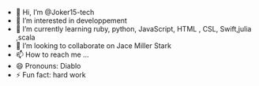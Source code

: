 - 👋 Hi, I’m @Joker15-tech
- 👀 I’m interested in developpement 
- 🌱 I’m currently learning ruby, python, JavaScript, HTML , CSL, Swift,julia ,scala
- 💞️ I’m looking to collaborate on Jace Miller Stark
- 📫 How to reach me ...
- 😄 Pronouns: Diablo
- ⚡ Fun fact: hard work

<!---
Joker15-tech/Joker15-tech is a ✨ special ✨ repository because its `README.md` (this file) appears on your GitHub profile.
You can click the Preview link to take a look at your changes.
--->
